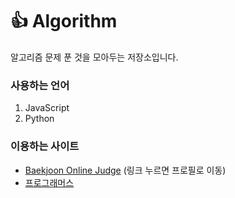 # 👍 Algorithm
알고리즘 문제 푼 것을 모아두는 저장소입니다.

### 사용하는 언어
1. JavaScript
2. Python 

### 이용하는 사이트
- [Baekjoon Online Judge](https://www.acmicpc.net/user/batsy_22) (링크 누르면 프로필로 이동)
- [프로그래머스](https://programmers.co.kr/)
